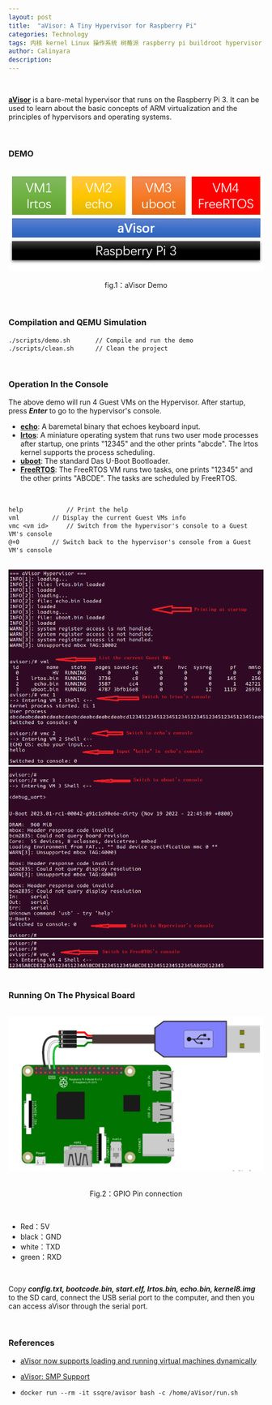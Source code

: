 ```yaml
---
layout: post
title:  "aVisor: A Tiny Hypervisor for Raspberry Pi"
categories: Technology
tags: 内核 kernel Linux 操作系统 树莓派 raspberry pi buildroot hypervisor 虚拟机 虚拟化 virtualization OS 调度 arm en automotive avisor
author: Calinyara
description:
---
```


<br>

**[aVisor](https://github.com/calinyara/avisor)**  is a bare-metal hypervisor that runs on the Raspberry Pi 3.  It can be used to learn about the basic concepts of ARM virtualization and the principles of hypervisors and operating systems.

<br>

### **DEMO**

<br>
<div align="center"><img src="/assets/images/20230225-aVisor/en1.png"/></div>
<p align="center">fig.1：aVisor Demo</p>

<br>

### **Compilation and QEMU Simulation**

```
./scripts/demo.sh		// Compile and run the demo
./scripts/clean.sh		// Clean the project
```

<br>

### **Operation In the Console**

The above demo will run 4 Guest VMs on the Hypervisor. After startup, press ***Enter*** to go to the hypervisor's console.
- **[echo](https://github.com/calinyara/avisor/tree/main/guests/echo)**:  A baremetal binary that echoes keyboard input.
- **[lrtos](https://github.com/calinyara/avisor/tree/main/guests/lrtos)**:  A miniature operating system that runs two user mode processes after startup, one prints "12345" and the other prints "abcde". The lrtos kernel supports the process scheduling.
- **[uboot](https://github.com/u-boot/u-boot)**: The standard Das U-Boot Bootloader.
- **[FreeRTOS](https://github.com/hacker-jie/freertos-raspi3)**: The FreeRTOS VM runs two tasks, one prints "12345" and the other prints "ABCDE". The tasks are scheduled by FreeRTOS.

<br>

```
help			// Print the help
vml			// Display the current Guest VMs info
vmc <vm id>		// Switch from the hypervisor's console to a Guest VM's console
@+0			// Switch back to the hypervisor's console from a Guest VM's console 
```

<br>

<div align="center"><img src="/assets/images/20230225-aVisor/en2.png"/></div>
<div align="center"><img src="/assets/images/20230225-aVisor/en3.png"/></div>
<div align="center"><img src="/assets/images/20230225-aVisor/en4.png"/></div>

<br>

### **Running On The Physical Board**

<br>

<div align="center"><img src="/assets/images/20230225-aVisor/phy_board.png"/></div>
<br>
<p align="center">Fig.2：GPIO Pin connection</p>

<br>

- Red：5V
- black：GND
- white：TXD
- green：RXD

<br>

Copy ***config.txt, bootcode.bin, start.elf, lrtos.bin, echo.bin, kernel8.img*** to the SD card, connect the USB serial port to the computer, and then you can access aVisor through the serial port.

<br>

### References

- [aVisor now supports loading and running virtual machines dynamically](https://calinyara.github.io/technology/2023/08/13/aVisor-en-2.html)

- [aVisor: SMP Support](https://calinyara.github.io/technology/2023/08/30/aVisor-smp.html)

- ```shell
  docker run --rm -it ssqre/avisor bash -c /home/aVisor/run.sh
  ```

  

<br>

<!-- Global site tag (gtag.js) - Google Analytics -->

<script async src="https://www.googletagmanager.com/gtag/js?id=UA-66555622-4"></script>
<script>
  window.dataLayer = window.dataLayer || [];
  function gtag(){dataLayer.push(arguments);}
  gtag('js', new Date());
  gtag('config', 'UA-66555622-4');
</script>


<!-- Google tag (gtag.js) -->
<script async src="https://www.googletagmanager.com/gtag/js?id=G-27WH7FZ7KT"></script>
<script>
  window.dataLayer = window.dataLayer || [];
  function gtag(){dataLayer.push(arguments);}
  gtag('js', new Date());
  gtag('config', 'G-27WH7FZ7KT');
</script>